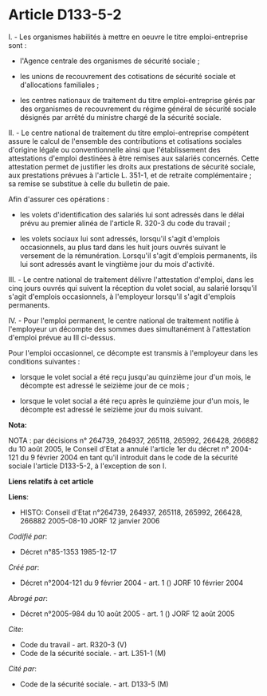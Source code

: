 # Article D133-5-2

I. - Les organismes habilités à mettre en oeuvre le titre emploi-entreprise sont :

- l'Agence centrale des organismes de sécurité sociale ;

- les unions de recouvrement des cotisations de sécurité sociale et d'allocations familiales ;

- les centres nationaux de traitement du titre emploi-entreprise gérés par des organismes de recouvrement du régime général
de sécurité sociale désignés par arrêté du ministre chargé de la sécurité sociale.

II. - Le centre national de traitement du titre emploi-entreprise compétent assure le calcul de l'ensemble des contributions
et cotisations sociales d'origine légale ou conventionnelle ainsi que l'établissement des attestations d'emploi destinées à
être remises aux salariés concernés. Cette attestation permet de justifier les droits aux prestations de sécurité sociale,
aux prestations prévues à l'article L. 351-1, et de retraite complémentaire ; sa remise se substitue à celle du bulletin de
paie.

Afin d'assurer ces opérations :

- les volets d'identification des salariés lui sont adressés dans le délai prévu au premier alinéa de l'article R. 320-3 du
code du travail ;

- les volets sociaux lui sont adressés, lorsqu'il s'agit d'emplois occasionnels, au plus tard dans les huit jours ouvrés
suivant le versement de la rémunération. Lorsqu'il s'agit d'emplois permanents, ils lui sont adressés avant le vingtième jour
du mois d'activité.

III. - Le centre national de traitement délivre l'attestation d'emploi, dans les cinq jours ouvrés qui suivent la réception
du volet social, au salarié lorsqu'il s'agit d'emplois occasionnels, à l'employeur lorsqu'il s'agit d'emplois permanents.

IV. - Pour l'emploi permanent, le centre national de traitement notifie à l'employeur un décompte des sommes dues
simultanément à l'attestation d'emploi prévue au III ci-dessus.

Pour l'emploi occasionnel, ce décompte est transmis à l'employeur dans les conditions suivantes :

- lorsque le volet social a été reçu jusqu'au quinzième jour d'un mois, le décompte est adressé le seizième jour de ce mois ;

- lorsque le volet social a été reçu après le quinzième jour d'un mois, le décompte est adressé le seizième jour du mois
suivant.

**Nota:**

NOTA : par décisions n° 264739, 264937, 265118, 265992, 266428, 266882 du 10 août 2005, le Conseil d'Etat a annulé l'article
1er du décret n° 2004-121 du 9 février 2004 en tant qu'il introduit dans le code de la sécurité sociale l'article D133-5-2, à
l'exception de son I.

**Liens relatifs à cet article**

**Liens**:

  - HISTO: Conseil d'Etat n°264739, 264937, 265118, 265992, 266428, 266882 2005-08-10 JORF 12 janvier 2006

_Codifié par_:

  - Décret n°85-1353 1985-12-17

_Créé par_:

  - Décret n°2004-121 du 9 février 2004 - art. 1 () JORF 10 février 2004

_Abrogé par_:

  - Décret n°2005-984 du 10 août 2005 - art. 1 () JORF 12 août 2005

_Cite_:

  - Code du travail - art. R320-3 (V)
  - Code de la sécurité sociale. - art. L351-1 (M)

_Cité par_:

  - Code de la sécurité sociale. - art. D133-5 (M)
